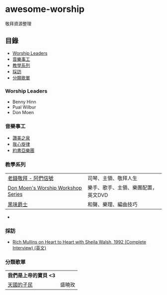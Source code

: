 # awesome-worship
敬拜資源整理

## 目錄
  - [Worship Leaders](#worship-leaders)
  - [音樂事工](#音樂事工)
  - [教學系列](#教學系列)
  - [採訪](#採訪)
  - [分類歌單](#分類歌單)

### Worship Leaders
- Benny Hinn
- Pual Wilbur
- Don Moen

### 音樂事工
  - [讚美之泉](https://sop.org/)
  - [我心旋律](http://www.momh.org/)
  - [約書亞樂團](http://www.joshua.com.tw/web/index.php)

### 教學系列
|||
|--|--|
|[老錢敬拜 - 阿們信號](https://www.youtube.com/watch?v=uFmD3qA1eEI&list=PLvX0rKJQikU4-o47GUCr5gEffECM9RpJv)|司琴、主領、敬拜人生|
|[Don Moen's Worship Workshop Series](https://donmoentv.pivotshare.com/authors/donmoentv/12774/media)|樂手、歌手、主領、樂團配置，英文DVD|
|[黑味爵士](http://blackflavour.tw)|和聲、樂理、編曲技巧|

  - 

### 採訪
  - [Rich Mullins on Heart to Heart with Sheila Walsh, 1992 (Complete Interview) (英文)](https://www.youtube.com/watch?v=zwuN03zyJ04)

### 分類歌單

|||
|--|--|
|<b>我們是上帝的寶貝 <3</b>||
|[天國的子民](https://www.youtube.com/watch?v=Cv8OGq50364)|盛曉玫|
